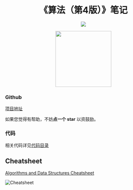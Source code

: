 <h1 align="center">《算法（第4版）》笔记</h1>

<p align="center"><a href="http://kyonhuang.top"><img src="https://img.shields.io/badge/%E4%BD%9C%E8%80%85-KyonHuang-7AD6FD.svg"></a></p>

<div style="text-align: center; width: 100%;">
<img alt="" src="https://upload-images.jianshu.io/upload_images/2702529-ba5800799763d197.jpg?imageMogr2/auto-orient/strip%7CimageView2/2/w/1240" style="display: inline-block; height: 180px" />
</div>

### Github

[项目地址](https://github.com/bighuang624/Algorithms-notes)

如果您觉得有帮助，不妨**点一个 star** 以资鼓励。

### 代码

相关代码详见[代码目录](https://github.com/bighuang624/Algorithms-notes/blob/master/code)

## Cheatsheet

[Algorithms and Data Structures Cheatsheet](https://algs4.cs.princeton.edu/cheatsheet/)

![Cheatsheet](https://raw.githubusercontent.com/bighuang624/Algorithms-notes/master/Cheatsheet.png)